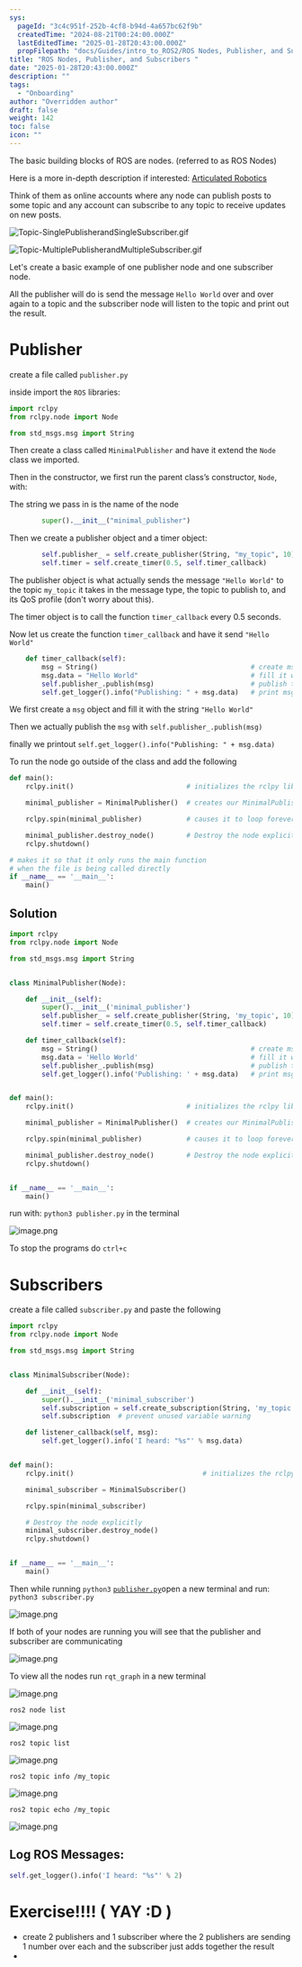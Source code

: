 ```yaml
---
sys:
  pageId: "3c4c951f-252b-4cf8-b94d-4a657bc62f9b"
  createdTime: "2024-08-21T00:24:00.000Z"
  lastEditedTime: "2025-01-28T20:43:00.000Z"
  propFilepath: "docs/Guides/intro_to_ROS2/ROS Nodes, Publisher, and Subscribers .md"
title: "ROS Nodes, Publisher, and Subscribers "
date: "2025-01-28T20:43:00.000Z"
description: ""
tags:
  - "Onboarding"
author: "Overridden author"
draft: false
weight: 142
toc: false
icon: ""
---
```


The basic building blocks of ROS are nodes. (referred to as ROS Nodes)

Here is a more in-depth description if interested: [Articulated Robotics](https://articulatedrobotics.xyz/tutorials/ready-for-ros/ros-overview#2-nodes)

Think of them as online accounts where any node can publish posts to some topic and any account can subscribe to any topic to receive updates on new posts.

![Topic-SinglePublisherandSingleSubscriber.gif](https://docs.ros.org/en/humble/_images/Topic-SinglePublisherandSingleSubscriber.gif)

![Topic-MultiplePublisherandMultipleSubscriber.gif](https://docs.ros.org/en/humble/_images/Topic-MultiplePublisherandMultipleSubscriber.gif)

Let's create a basic example of one publisher node and one subscriber node.

All the publisher will do is send the message `Hello World` over and over again to a topic and the subscriber node will listen to the topic and print out the result.

# Publisher

create a file called `publisher.py` 

inside import the `ROS` libraries:

```python
import rclpy
from rclpy.node import Node

from std_msgs.msg import String
```

Then create a class called `MinimalPublisher` and have it extend the `Node` class we imported.

Then in the constructor, we first run the parent class’s constructor, `Node`, with:

The string we pass in is the name of the node

```python
        super().__init__("minimal_publisher")
```

Then we create a publisher object and a timer object:

```python
        self.publisher_ = self.create_publisher(String, "my_topic", 10)
        self.timer = self.create_timer(0.5, self.timer_callback)
```

The publisher object is what actually sends the message `"Hello World"` to the topic `my_topic` it takes in the message type, the topic to publish to, and its QoS profile (don't worry about this).

The timer object is to call the function `timer_callback` every 0.5 seconds.

Now let us create the function `timer_callback` and have it send `"Hello World"`

```python
    def timer_callback(self):
        msg = String()                                      # create msg object
        msg.data = "Hello World"                            # fill it with data
        self.publisher_.publish(msg)                        # publish the message
        self.get_logger().info("Publishing: " + msg.data)   # print msg
```

We first create a `msg` object and fill it with the string `"Hello World"`

Then we actually publish the `msg` with `self.publisher_.publish(msg)`

finally we printout `self.get_logger().info("Publishing: " + msg.data)`

To run the node go outside of the class and add the following

```python
def main():
    rclpy.init()                            # initializes the rclpy library

    minimal_publisher = MinimalPublisher()  # creates our MinimalPublisher object

    rclpy.spin(minimal_publisher)           # causes it to loop forever

    minimal_publisher.destroy_node()        # Destroy the node explicitly
    rclpy.shutdown()

# makes it so that it only runs the main function
# when the file is being called directly
if __name__ == '__main__': 
    main()
```

## Solution

```python
import rclpy
from rclpy.node import Node

from std_msgs.msg import String


class MinimalPublisher(Node):

    def __init__(self):
        super().__init__('minimal_publisher')
        self.publisher_ = self.create_publisher(String, 'my_topic', 10)
        self.timer = self.create_timer(0.5, self.timer_callback)

    def timer_callback(self):
        msg = String()                                      # create msg object
        msg.data = 'Hello World'                            # fill it with data
        self.publisher_.publish(msg)                        # publish the message
        self.get_logger().info('Publishing: ' + msg.data)   # print msg


def main():
    rclpy.init()                            # initializes the rclpy library

    minimal_publisher = MinimalPublisher()  # creates our MinimalPublisher object

    rclpy.spin(minimal_publisher)           # causes it to loop forever

    minimal_publisher.destroy_node()        # Destroy the node explicitly
    rclpy.shutdown()


if __name__ == '__main__':
    main()
```

run with: `python3 publisher.py` in the terminal

![image.png](https://prod-files-secure.s3.us-west-2.amazonaws.com/d518164a-d88e-44d1-a4ee-3adb3bd8bce0/9214accb-ad5b-44f1-a31c-b3167c59138b/image.png?X-Amz-Algorithm=AWS4-HMAC-SHA256&X-Amz-Content-Sha256=UNSIGNED-PAYLOAD&X-Amz-Credential=ASIAZI2LB466TZZJW5OC%2F20250203%2Fus-west-2%2Fs3%2Faws4_request&X-Amz-Date=20250203T170254Z&X-Amz-Expires=3600&X-Amz-Security-Token=IQoJb3JpZ2luX2VjEAEaCXVzLXdlc3QtMiJHMEUCIQC%2BE26rpjRIQaSHukWJT17D%2FUptlcaXx1H8wX1rejMxJQIgOVrzXuotacW1ensyYVrxmCjnQNgiBngDe5L3MzGGCx0q%2FwMIGhAAGgw2Mzc0MjMxODM4MDUiDLdjusluyc6Zg%2FGJjCrcA37CO1ayGMZki17X%2FFb%2BY5bVVb%2Bz2pt%2BDDujm6LFT8wIlUqIjKN1ZSXm1bxNY%2BzDTsVkypeDZidgJeJj0mgcCoEMXP6tnCjnWRPcu6451Qyzx7KXSLLxWAYRmoNkIP%2FaB%2BlY5FrU9huBoFOKEThldKDeFCht8KBkMJODQV9eS2EApsAb7MGl%2FXDLByQqu6u%2Bu168QSL5mChrH6Hmy7VQh3qHcYNwTle%2F1NFmsST%2FDEM9bu5VcJSL2cFWpTOVuaAsyi060ovTt%2B6Er22za5GoYEub%2B7mJyf14SR1%2BLQoFTYITH%2FKZlzDUFrm3nABEpV4NarxBFc%2F0y1mZlN2RrwFyYZsc20RTYHgVeldlIPUt2UHnWrK2cyHX4VhYL6eo%2FoACh4DI0mnnee73LxpIx0EcvemK8lxsYX5jQYyWSaHK4jYqmyWGltEyh7hgToJzfeXxGCBqyTYApeaD6c9eWTUhNmYE3NaFATUZm84W1nNth8b2a1nNUH4qqv6wHIhp9urx0RIgtshWhmDcmuyRvlqzx%2Beh0NYKmNPiGcvxyuYaAhMMpE9ADYzyxXSmEIYLMkTsUINAJvIE9u50agnNA%2F0XxYnZqq7FMSfPbaJgQWKuodX4fMtfcjyn%2FAUD0v03MMPng70GOqUBajKzuVaCdhSyy6f1UVUUtvg7ZD1nO9M4p%2F3iQSqfbpZs7eQKfvlOIKQAgjGPAyQy4WezqXylTVUDjEskGlu16o%2BdnJa%2BKOv6XxPCNMBGxct0bJUu%2F2%2B5nK48EDlXQ0KRINBY%2B0E4Sjcm8Q2D7eXyV82n%2FUKCdGLWlte76ij3%2FnyZnT%2BhPue%2BiHHn7fHv8rR8l3yGwcjCcXt8uT5otkqH7RX4Az9T&X-Amz-Signature=f7a40cf061ba4f5f1b9c1513d4310f70dc20e02195a82fed3d5abc47ab516729&X-Amz-SignedHeaders=host&x-id=GetObject)

To stop the programs do `ctrl+c`

# Subscribers

create a file called `subscriber.py` and paste the following

```python
import rclpy
from rclpy.node import Node

from std_msgs.msg import String


class MinimalSubscriber(Node):

    def __init__(self):
        super().__init__('minimal_subscriber')
        self.subscription = self.create_subscription(String, 'my_topic', self.listener_callback, 10)
        self.subscription  # prevent unused variable warning

    def listener_callback(self, msg):
        self.get_logger().info('I heard: "%s"' % msg.data)


def main():
    rclpy.init()                                # initializes the rclpy library

    minimal_subscriber = MinimalSubscriber()

    rclpy.spin(minimal_subscriber)

    # Destroy the node explicitly
    minimal_subscriber.destroy_node()
    rclpy.shutdown()


if __name__ == '__main__':
    main()
```

Then while running `python3` [`publisher.py`](http://publisher.py/)open a new terminal and run: `python3 subscriber.py` 

![image.png](https://prod-files-secure.s3.us-west-2.amazonaws.com/d518164a-d88e-44d1-a4ee-3adb3bd8bce0/611fccf2-c738-4dbd-94e9-98f209092866/image.png?X-Amz-Algorithm=AWS4-HMAC-SHA256&X-Amz-Content-Sha256=UNSIGNED-PAYLOAD&X-Amz-Credential=ASIAZI2LB466TZZJW5OC%2F20250203%2Fus-west-2%2Fs3%2Faws4_request&X-Amz-Date=20250203T170254Z&X-Amz-Expires=3600&X-Amz-Security-Token=IQoJb3JpZ2luX2VjEAEaCXVzLXdlc3QtMiJHMEUCIQC%2BE26rpjRIQaSHukWJT17D%2FUptlcaXx1H8wX1rejMxJQIgOVrzXuotacW1ensyYVrxmCjnQNgiBngDe5L3MzGGCx0q%2FwMIGhAAGgw2Mzc0MjMxODM4MDUiDLdjusluyc6Zg%2FGJjCrcA37CO1ayGMZki17X%2FFb%2BY5bVVb%2Bz2pt%2BDDujm6LFT8wIlUqIjKN1ZSXm1bxNY%2BzDTsVkypeDZidgJeJj0mgcCoEMXP6tnCjnWRPcu6451Qyzx7KXSLLxWAYRmoNkIP%2FaB%2BlY5FrU9huBoFOKEThldKDeFCht8KBkMJODQV9eS2EApsAb7MGl%2FXDLByQqu6u%2Bu168QSL5mChrH6Hmy7VQh3qHcYNwTle%2F1NFmsST%2FDEM9bu5VcJSL2cFWpTOVuaAsyi060ovTt%2B6Er22za5GoYEub%2B7mJyf14SR1%2BLQoFTYITH%2FKZlzDUFrm3nABEpV4NarxBFc%2F0y1mZlN2RrwFyYZsc20RTYHgVeldlIPUt2UHnWrK2cyHX4VhYL6eo%2FoACh4DI0mnnee73LxpIx0EcvemK8lxsYX5jQYyWSaHK4jYqmyWGltEyh7hgToJzfeXxGCBqyTYApeaD6c9eWTUhNmYE3NaFATUZm84W1nNth8b2a1nNUH4qqv6wHIhp9urx0RIgtshWhmDcmuyRvlqzx%2Beh0NYKmNPiGcvxyuYaAhMMpE9ADYzyxXSmEIYLMkTsUINAJvIE9u50agnNA%2F0XxYnZqq7FMSfPbaJgQWKuodX4fMtfcjyn%2FAUD0v03MMPng70GOqUBajKzuVaCdhSyy6f1UVUUtvg7ZD1nO9M4p%2F3iQSqfbpZs7eQKfvlOIKQAgjGPAyQy4WezqXylTVUDjEskGlu16o%2BdnJa%2BKOv6XxPCNMBGxct0bJUu%2F2%2B5nK48EDlXQ0KRINBY%2B0E4Sjcm8Q2D7eXyV82n%2FUKCdGLWlte76ij3%2FnyZnT%2BhPue%2BiHHn7fHv8rR8l3yGwcjCcXt8uT5otkqH7RX4Az9T&X-Amz-Signature=d8e07bbee16c01f6faa10ce7a4e348ce72d84fa4867e7f790b7c6660d38701ba&X-Amz-SignedHeaders=host&x-id=GetObject)

If both of your nodes are running you will see that the publisher and subscriber are communicating

![image.png](https://prod-files-secure.s3.us-west-2.amazonaws.com/d518164a-d88e-44d1-a4ee-3adb3bd8bce0/eea428b5-1cf0-43bb-a30b-81cbaf6c5c78/image.png?X-Amz-Algorithm=AWS4-HMAC-SHA256&X-Amz-Content-Sha256=UNSIGNED-PAYLOAD&X-Amz-Credential=ASIAZI2LB466TZZJW5OC%2F20250203%2Fus-west-2%2Fs3%2Faws4_request&X-Amz-Date=20250203T170254Z&X-Amz-Expires=3600&X-Amz-Security-Token=IQoJb3JpZ2luX2VjEAEaCXVzLXdlc3QtMiJHMEUCIQC%2BE26rpjRIQaSHukWJT17D%2FUptlcaXx1H8wX1rejMxJQIgOVrzXuotacW1ensyYVrxmCjnQNgiBngDe5L3MzGGCx0q%2FwMIGhAAGgw2Mzc0MjMxODM4MDUiDLdjusluyc6Zg%2FGJjCrcA37CO1ayGMZki17X%2FFb%2BY5bVVb%2Bz2pt%2BDDujm6LFT8wIlUqIjKN1ZSXm1bxNY%2BzDTsVkypeDZidgJeJj0mgcCoEMXP6tnCjnWRPcu6451Qyzx7KXSLLxWAYRmoNkIP%2FaB%2BlY5FrU9huBoFOKEThldKDeFCht8KBkMJODQV9eS2EApsAb7MGl%2FXDLByQqu6u%2Bu168QSL5mChrH6Hmy7VQh3qHcYNwTle%2F1NFmsST%2FDEM9bu5VcJSL2cFWpTOVuaAsyi060ovTt%2B6Er22za5GoYEub%2B7mJyf14SR1%2BLQoFTYITH%2FKZlzDUFrm3nABEpV4NarxBFc%2F0y1mZlN2RrwFyYZsc20RTYHgVeldlIPUt2UHnWrK2cyHX4VhYL6eo%2FoACh4DI0mnnee73LxpIx0EcvemK8lxsYX5jQYyWSaHK4jYqmyWGltEyh7hgToJzfeXxGCBqyTYApeaD6c9eWTUhNmYE3NaFATUZm84W1nNth8b2a1nNUH4qqv6wHIhp9urx0RIgtshWhmDcmuyRvlqzx%2Beh0NYKmNPiGcvxyuYaAhMMpE9ADYzyxXSmEIYLMkTsUINAJvIE9u50agnNA%2F0XxYnZqq7FMSfPbaJgQWKuodX4fMtfcjyn%2FAUD0v03MMPng70GOqUBajKzuVaCdhSyy6f1UVUUtvg7ZD1nO9M4p%2F3iQSqfbpZs7eQKfvlOIKQAgjGPAyQy4WezqXylTVUDjEskGlu16o%2BdnJa%2BKOv6XxPCNMBGxct0bJUu%2F2%2B5nK48EDlXQ0KRINBY%2B0E4Sjcm8Q2D7eXyV82n%2FUKCdGLWlte76ij3%2FnyZnT%2BhPue%2BiHHn7fHv8rR8l3yGwcjCcXt8uT5otkqH7RX4Az9T&X-Amz-Signature=1b78e52c0e02b9b2d67141544a146018db8d6a87c5b587ac820daeb49d7bf754&X-Amz-SignedHeaders=host&x-id=GetObject)

To view all the nodes run `rqt_graph` in a new terminal

![image.png](https://prod-files-secure.s3.us-west-2.amazonaws.com/d518164a-d88e-44d1-a4ee-3adb3bd8bce0/1d98e964-4318-4d62-b5c4-8c8f78368598/image.png?X-Amz-Algorithm=AWS4-HMAC-SHA256&X-Amz-Content-Sha256=UNSIGNED-PAYLOAD&X-Amz-Credential=ASIAZI2LB466TZZJW5OC%2F20250203%2Fus-west-2%2Fs3%2Faws4_request&X-Amz-Date=20250203T170254Z&X-Amz-Expires=3600&X-Amz-Security-Token=IQoJb3JpZ2luX2VjEAEaCXVzLXdlc3QtMiJHMEUCIQC%2BE26rpjRIQaSHukWJT17D%2FUptlcaXx1H8wX1rejMxJQIgOVrzXuotacW1ensyYVrxmCjnQNgiBngDe5L3MzGGCx0q%2FwMIGhAAGgw2Mzc0MjMxODM4MDUiDLdjusluyc6Zg%2FGJjCrcA37CO1ayGMZki17X%2FFb%2BY5bVVb%2Bz2pt%2BDDujm6LFT8wIlUqIjKN1ZSXm1bxNY%2BzDTsVkypeDZidgJeJj0mgcCoEMXP6tnCjnWRPcu6451Qyzx7KXSLLxWAYRmoNkIP%2FaB%2BlY5FrU9huBoFOKEThldKDeFCht8KBkMJODQV9eS2EApsAb7MGl%2FXDLByQqu6u%2Bu168QSL5mChrH6Hmy7VQh3qHcYNwTle%2F1NFmsST%2FDEM9bu5VcJSL2cFWpTOVuaAsyi060ovTt%2B6Er22za5GoYEub%2B7mJyf14SR1%2BLQoFTYITH%2FKZlzDUFrm3nABEpV4NarxBFc%2F0y1mZlN2RrwFyYZsc20RTYHgVeldlIPUt2UHnWrK2cyHX4VhYL6eo%2FoACh4DI0mnnee73LxpIx0EcvemK8lxsYX5jQYyWSaHK4jYqmyWGltEyh7hgToJzfeXxGCBqyTYApeaD6c9eWTUhNmYE3NaFATUZm84W1nNth8b2a1nNUH4qqv6wHIhp9urx0RIgtshWhmDcmuyRvlqzx%2Beh0NYKmNPiGcvxyuYaAhMMpE9ADYzyxXSmEIYLMkTsUINAJvIE9u50agnNA%2F0XxYnZqq7FMSfPbaJgQWKuodX4fMtfcjyn%2FAUD0v03MMPng70GOqUBajKzuVaCdhSyy6f1UVUUtvg7ZD1nO9M4p%2F3iQSqfbpZs7eQKfvlOIKQAgjGPAyQy4WezqXylTVUDjEskGlu16o%2BdnJa%2BKOv6XxPCNMBGxct0bJUu%2F2%2B5nK48EDlXQ0KRINBY%2B0E4Sjcm8Q2D7eXyV82n%2FUKCdGLWlte76ij3%2FnyZnT%2BhPue%2BiHHn7fHv8rR8l3yGwcjCcXt8uT5otkqH7RX4Az9T&X-Amz-Signature=0c1a6dd8b60104c649b2c79b489060642af3daa26a9d03993ae1ebcade050012&X-Amz-SignedHeaders=host&x-id=GetObject)

`ros2 node list`

![image.png](https://prod-files-secure.s3.us-west-2.amazonaws.com/d518164a-d88e-44d1-a4ee-3adb3bd8bce0/680ac8cf-e6d9-4164-9ece-5b9a6fccffee/image.png?X-Amz-Algorithm=AWS4-HMAC-SHA256&X-Amz-Content-Sha256=UNSIGNED-PAYLOAD&X-Amz-Credential=ASIAZI2LB466TZZJW5OC%2F20250203%2Fus-west-2%2Fs3%2Faws4_request&X-Amz-Date=20250203T170254Z&X-Amz-Expires=3600&X-Amz-Security-Token=IQoJb3JpZ2luX2VjEAEaCXVzLXdlc3QtMiJHMEUCIQC%2BE26rpjRIQaSHukWJT17D%2FUptlcaXx1H8wX1rejMxJQIgOVrzXuotacW1ensyYVrxmCjnQNgiBngDe5L3MzGGCx0q%2FwMIGhAAGgw2Mzc0MjMxODM4MDUiDLdjusluyc6Zg%2FGJjCrcA37CO1ayGMZki17X%2FFb%2BY5bVVb%2Bz2pt%2BDDujm6LFT8wIlUqIjKN1ZSXm1bxNY%2BzDTsVkypeDZidgJeJj0mgcCoEMXP6tnCjnWRPcu6451Qyzx7KXSLLxWAYRmoNkIP%2FaB%2BlY5FrU9huBoFOKEThldKDeFCht8KBkMJODQV9eS2EApsAb7MGl%2FXDLByQqu6u%2Bu168QSL5mChrH6Hmy7VQh3qHcYNwTle%2F1NFmsST%2FDEM9bu5VcJSL2cFWpTOVuaAsyi060ovTt%2B6Er22za5GoYEub%2B7mJyf14SR1%2BLQoFTYITH%2FKZlzDUFrm3nABEpV4NarxBFc%2F0y1mZlN2RrwFyYZsc20RTYHgVeldlIPUt2UHnWrK2cyHX4VhYL6eo%2FoACh4DI0mnnee73LxpIx0EcvemK8lxsYX5jQYyWSaHK4jYqmyWGltEyh7hgToJzfeXxGCBqyTYApeaD6c9eWTUhNmYE3NaFATUZm84W1nNth8b2a1nNUH4qqv6wHIhp9urx0RIgtshWhmDcmuyRvlqzx%2Beh0NYKmNPiGcvxyuYaAhMMpE9ADYzyxXSmEIYLMkTsUINAJvIE9u50agnNA%2F0XxYnZqq7FMSfPbaJgQWKuodX4fMtfcjyn%2FAUD0v03MMPng70GOqUBajKzuVaCdhSyy6f1UVUUtvg7ZD1nO9M4p%2F3iQSqfbpZs7eQKfvlOIKQAgjGPAyQy4WezqXylTVUDjEskGlu16o%2BdnJa%2BKOv6XxPCNMBGxct0bJUu%2F2%2B5nK48EDlXQ0KRINBY%2B0E4Sjcm8Q2D7eXyV82n%2FUKCdGLWlte76ij3%2FnyZnT%2BhPue%2BiHHn7fHv8rR8l3yGwcjCcXt8uT5otkqH7RX4Az9T&X-Amz-Signature=484a9646a160d68cb131c6d63e6a3c1a1723bcc7b38868225dd5cdcc24063882&X-Amz-SignedHeaders=host&x-id=GetObject)

`ros2 topic list`

![image.png](https://prod-files-secure.s3.us-west-2.amazonaws.com/d518164a-d88e-44d1-a4ee-3adb3bd8bce0/eee2ebe1-27ef-4a4a-96fb-2ca54126fb29/image.png?X-Amz-Algorithm=AWS4-HMAC-SHA256&X-Amz-Content-Sha256=UNSIGNED-PAYLOAD&X-Amz-Credential=ASIAZI2LB466TZZJW5OC%2F20250203%2Fus-west-2%2Fs3%2Faws4_request&X-Amz-Date=20250203T170254Z&X-Amz-Expires=3600&X-Amz-Security-Token=IQoJb3JpZ2luX2VjEAEaCXVzLXdlc3QtMiJHMEUCIQC%2BE26rpjRIQaSHukWJT17D%2FUptlcaXx1H8wX1rejMxJQIgOVrzXuotacW1ensyYVrxmCjnQNgiBngDe5L3MzGGCx0q%2FwMIGhAAGgw2Mzc0MjMxODM4MDUiDLdjusluyc6Zg%2FGJjCrcA37CO1ayGMZki17X%2FFb%2BY5bVVb%2Bz2pt%2BDDujm6LFT8wIlUqIjKN1ZSXm1bxNY%2BzDTsVkypeDZidgJeJj0mgcCoEMXP6tnCjnWRPcu6451Qyzx7KXSLLxWAYRmoNkIP%2FaB%2BlY5FrU9huBoFOKEThldKDeFCht8KBkMJODQV9eS2EApsAb7MGl%2FXDLByQqu6u%2Bu168QSL5mChrH6Hmy7VQh3qHcYNwTle%2F1NFmsST%2FDEM9bu5VcJSL2cFWpTOVuaAsyi060ovTt%2B6Er22za5GoYEub%2B7mJyf14SR1%2BLQoFTYITH%2FKZlzDUFrm3nABEpV4NarxBFc%2F0y1mZlN2RrwFyYZsc20RTYHgVeldlIPUt2UHnWrK2cyHX4VhYL6eo%2FoACh4DI0mnnee73LxpIx0EcvemK8lxsYX5jQYyWSaHK4jYqmyWGltEyh7hgToJzfeXxGCBqyTYApeaD6c9eWTUhNmYE3NaFATUZm84W1nNth8b2a1nNUH4qqv6wHIhp9urx0RIgtshWhmDcmuyRvlqzx%2Beh0NYKmNPiGcvxyuYaAhMMpE9ADYzyxXSmEIYLMkTsUINAJvIE9u50agnNA%2F0XxYnZqq7FMSfPbaJgQWKuodX4fMtfcjyn%2FAUD0v03MMPng70GOqUBajKzuVaCdhSyy6f1UVUUtvg7ZD1nO9M4p%2F3iQSqfbpZs7eQKfvlOIKQAgjGPAyQy4WezqXylTVUDjEskGlu16o%2BdnJa%2BKOv6XxPCNMBGxct0bJUu%2F2%2B5nK48EDlXQ0KRINBY%2B0E4Sjcm8Q2D7eXyV82n%2FUKCdGLWlte76ij3%2FnyZnT%2BhPue%2BiHHn7fHv8rR8l3yGwcjCcXt8uT5otkqH7RX4Az9T&X-Amz-Signature=6e5409bf163204502c58f6f3261455e82f2cb8adf3d5e89038fdd068617f0ff2&X-Amz-SignedHeaders=host&x-id=GetObject)

`ros2 topic info /my_topic`

![image.png](https://prod-files-secure.s3.us-west-2.amazonaws.com/d518164a-d88e-44d1-a4ee-3adb3bd8bce0/6288ef12-cb9e-406f-b9eb-65feed3a9011/image.png?X-Amz-Algorithm=AWS4-HMAC-SHA256&X-Amz-Content-Sha256=UNSIGNED-PAYLOAD&X-Amz-Credential=ASIAZI2LB466TZZJW5OC%2F20250203%2Fus-west-2%2Fs3%2Faws4_request&X-Amz-Date=20250203T170254Z&X-Amz-Expires=3600&X-Amz-Security-Token=IQoJb3JpZ2luX2VjEAEaCXVzLXdlc3QtMiJHMEUCIQC%2BE26rpjRIQaSHukWJT17D%2FUptlcaXx1H8wX1rejMxJQIgOVrzXuotacW1ensyYVrxmCjnQNgiBngDe5L3MzGGCx0q%2FwMIGhAAGgw2Mzc0MjMxODM4MDUiDLdjusluyc6Zg%2FGJjCrcA37CO1ayGMZki17X%2FFb%2BY5bVVb%2Bz2pt%2BDDujm6LFT8wIlUqIjKN1ZSXm1bxNY%2BzDTsVkypeDZidgJeJj0mgcCoEMXP6tnCjnWRPcu6451Qyzx7KXSLLxWAYRmoNkIP%2FaB%2BlY5FrU9huBoFOKEThldKDeFCht8KBkMJODQV9eS2EApsAb7MGl%2FXDLByQqu6u%2Bu168QSL5mChrH6Hmy7VQh3qHcYNwTle%2F1NFmsST%2FDEM9bu5VcJSL2cFWpTOVuaAsyi060ovTt%2B6Er22za5GoYEub%2B7mJyf14SR1%2BLQoFTYITH%2FKZlzDUFrm3nABEpV4NarxBFc%2F0y1mZlN2RrwFyYZsc20RTYHgVeldlIPUt2UHnWrK2cyHX4VhYL6eo%2FoACh4DI0mnnee73LxpIx0EcvemK8lxsYX5jQYyWSaHK4jYqmyWGltEyh7hgToJzfeXxGCBqyTYApeaD6c9eWTUhNmYE3NaFATUZm84W1nNth8b2a1nNUH4qqv6wHIhp9urx0RIgtshWhmDcmuyRvlqzx%2Beh0NYKmNPiGcvxyuYaAhMMpE9ADYzyxXSmEIYLMkTsUINAJvIE9u50agnNA%2F0XxYnZqq7FMSfPbaJgQWKuodX4fMtfcjyn%2FAUD0v03MMPng70GOqUBajKzuVaCdhSyy6f1UVUUtvg7ZD1nO9M4p%2F3iQSqfbpZs7eQKfvlOIKQAgjGPAyQy4WezqXylTVUDjEskGlu16o%2BdnJa%2BKOv6XxPCNMBGxct0bJUu%2F2%2B5nK48EDlXQ0KRINBY%2B0E4Sjcm8Q2D7eXyV82n%2FUKCdGLWlte76ij3%2FnyZnT%2BhPue%2BiHHn7fHv8rR8l3yGwcjCcXt8uT5otkqH7RX4Az9T&X-Amz-Signature=ee9cf988ec30cf11eabb74546ff2f5f18514778290607b075bf536f3ec98cbdf&X-Amz-SignedHeaders=host&x-id=GetObject)

`ros2 topic echo /my_topic`

![image.png](https://prod-files-secure.s3.us-west-2.amazonaws.com/d518164a-d88e-44d1-a4ee-3adb3bd8bce0/0a6fcb4d-422d-4a6c-a803-749ef4adf2c6/image.png?X-Amz-Algorithm=AWS4-HMAC-SHA256&X-Amz-Content-Sha256=UNSIGNED-PAYLOAD&X-Amz-Credential=ASIAZI2LB466TZZJW5OC%2F20250203%2Fus-west-2%2Fs3%2Faws4_request&X-Amz-Date=20250203T170254Z&X-Amz-Expires=3600&X-Amz-Security-Token=IQoJb3JpZ2luX2VjEAEaCXVzLXdlc3QtMiJHMEUCIQC%2BE26rpjRIQaSHukWJT17D%2FUptlcaXx1H8wX1rejMxJQIgOVrzXuotacW1ensyYVrxmCjnQNgiBngDe5L3MzGGCx0q%2FwMIGhAAGgw2Mzc0MjMxODM4MDUiDLdjusluyc6Zg%2FGJjCrcA37CO1ayGMZki17X%2FFb%2BY5bVVb%2Bz2pt%2BDDujm6LFT8wIlUqIjKN1ZSXm1bxNY%2BzDTsVkypeDZidgJeJj0mgcCoEMXP6tnCjnWRPcu6451Qyzx7KXSLLxWAYRmoNkIP%2FaB%2BlY5FrU9huBoFOKEThldKDeFCht8KBkMJODQV9eS2EApsAb7MGl%2FXDLByQqu6u%2Bu168QSL5mChrH6Hmy7VQh3qHcYNwTle%2F1NFmsST%2FDEM9bu5VcJSL2cFWpTOVuaAsyi060ovTt%2B6Er22za5GoYEub%2B7mJyf14SR1%2BLQoFTYITH%2FKZlzDUFrm3nABEpV4NarxBFc%2F0y1mZlN2RrwFyYZsc20RTYHgVeldlIPUt2UHnWrK2cyHX4VhYL6eo%2FoACh4DI0mnnee73LxpIx0EcvemK8lxsYX5jQYyWSaHK4jYqmyWGltEyh7hgToJzfeXxGCBqyTYApeaD6c9eWTUhNmYE3NaFATUZm84W1nNth8b2a1nNUH4qqv6wHIhp9urx0RIgtshWhmDcmuyRvlqzx%2Beh0NYKmNPiGcvxyuYaAhMMpE9ADYzyxXSmEIYLMkTsUINAJvIE9u50agnNA%2F0XxYnZqq7FMSfPbaJgQWKuodX4fMtfcjyn%2FAUD0v03MMPng70GOqUBajKzuVaCdhSyy6f1UVUUtvg7ZD1nO9M4p%2F3iQSqfbpZs7eQKfvlOIKQAgjGPAyQy4WezqXylTVUDjEskGlu16o%2BdnJa%2BKOv6XxPCNMBGxct0bJUu%2F2%2B5nK48EDlXQ0KRINBY%2B0E4Sjcm8Q2D7eXyV82n%2FUKCdGLWlte76ij3%2FnyZnT%2BhPue%2BiHHn7fHv8rR8l3yGwcjCcXt8uT5otkqH7RX4Az9T&X-Amz-Signature=cae46a24863864a30351ababb3fe4637925e2c36ba54e7d9e97fca4600d51cd7&X-Amz-SignedHeaders=host&x-id=GetObject)

## Log ROS Messages:

```python
self.get_logger().info('I heard: "%s"' % 2)
```

# Exercise!!!! ( YAY :D )

- create 2 publishers and 1 subscriber where the 2 publishers are sending 1 number over each and the subscriber just adds together the result
- 
